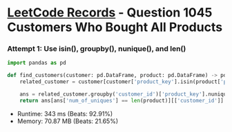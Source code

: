 # [LeetCode Records](../../README.md) - Question 1045 Customers Who Bought All Products

### Attempt 1: Use isin(), groupby(), nunique(), and len()
```py
import pandas as pd

def find_customers(customer: pd.DataFrame, product: pd.DataFrame) -> pd.DataFrame:
    related_customer = customer[customer['product_key'].isin(product['product_key'])]

    ans = related_customer.groupby('customer_id')['product_key'].nunique().rename('num_of_uniques').reset_index()
    return ans[ans['num_of_uniques'] == len(product)][['customer_id']]
```
- Runtime: 343 ms (Beats: 92.91%)
- Memory: 70.87 MB (Beats: 21.65%)

<br>
